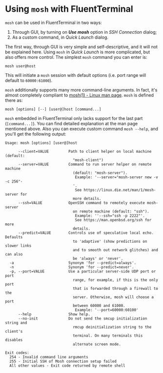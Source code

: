 # Using `mosh` with FluentTerminal

`mosh` can be used in FluentTerminal in two ways:

 1. Through GUI, by turning on ***Use mosh*** option in *SSH Connection* dialog;
 2. As a custom command, in *Quick Launch* dialog.

The first way, through GUI is very simple and self-descriptive, and it will not be explained here. Using `mosh` in *Quick Launch* is more complicated, but also offers more control. The simplest `mosh` command you can enter is:

    mosh user@host

This will initiate a `mosh` session with default options (i.e. port range will default to `60000:61000`).

`mosh` additionally supports many more command-line arguments. In fact, it's almost completely compliant to [mosh(1) - Linux man page](https://linux.die.net/man/1/mosh). `mosh` is defined there as:

`mosh [options] [--] [user@]host [command...]`

`mosh` embedded in FluentTerminal only lacks support for the last part (`[command...]`). You can find detailed explanation at the man page mentioned above. Also you can execute custom command `mosh --help`, and you'll get the following output:

    Usage: mosh [options] [user@]host
    
          --client=VALUE         Path to client helper on local machine (default:
                                   "mosh-client")
          --server=VALUE         Command to run server helper on remote machine
                                   (default: "mosh-server").
                                    Example: '--server="mosh-server new -v -c 256"-
                                   '.
                                    See https://linux.die.net/man/1/mosh-server for
                                   more details.
          --ssh=VALUE            OpenSSH command to remotely execute mosh-server
                                   on remote machine (default: "ssh").
                                    Example: ''--ssh="ssh -p 2222"'.
                                    See https://man.openbsd.org/ssh for more
                                   details.
          --predict=VALUE        Controls use of speculative local echo. Defaults
                                   to 'adaptive' (show predictions on slower links
                                   and to smooth out network glitches) and can also
                                   be 'always' or 'never'.
      -a                         Synonym 'for --predict=always'.
      -n                         Synonym 'for --predict=never'.
      -p, --port=VALUE           Use a particular server-side UDP port or port
                                   range, for example, if this is the only port
                                   that is forwarded through a firewall to the
                                   server. Otherwise, mosh will choose a port
                                   between 60000 and 61000.
                                    Example: '--port=60000:60100'
          --help                 Show help.
          --no-init              Do not send the smcup initialization string and
                                   rmcup deinitialization string to the client's
                                   terminal. On many terminals this disables
                                   alternate screen mode.
    
    Exit codes:
      254 - Invalid command line arguments
      255 - Initial SSH of Mosh connection setup failed
      All other values - Exit code returned by remote shell
